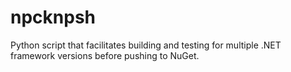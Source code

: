 npcknpsh
========

Python script that facilitates building and testing for multiple .NET framework versions before pushing to NuGet.
